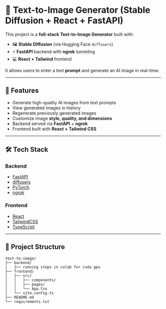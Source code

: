 # 🎨 Text-to-Image Generator (Stable Diffusion + React + FastAPI)

This project is a **full-stack Text-to-Image Generator** built with:

- 🖼️ **Stable Diffusion** (via Hugging Face `diffusers`)  
- ⚡ **FastAPI** backend with **ngrok** tunneling  
- 💻 **React + Tailwind** frontend  

It allows users to enter a text **prompt** and generate an AI image in real-time.

---

## 🚀 Features

- Generate high-quality AI images from text prompts  
- View generated images in history  
- Regenerate previously generated images  
- Customize image **style, quality, and dimensions**  
- Backend served via **FastAPI** + **ngrok**  
- Frontend built with **React + Tailwind CSS**  

---

## 🛠️ Tech Stack

### Backend
- [FastAPI](https://fastapi.tiangolo.com/)  
- [diffusers](https://huggingface.co/docs/diffusers/index)  
- [PyTorch](https://pytorch.org/)  
- [ngrok](https://ngrok.com/)  

### Frontend
- [React](https://react.dev/)  
- [TailwindCSS](https://tailwindcss.com/)  
- [TypeScript](https://www.typescriptlang.org/)  

---

## 📂 Project Structure

```
text-to-image/
├── backend/
│   ├── running steps in colab for cuda gpu
├── frontend/
│   ├── src/
│   │   ├── components/
│   │   ├── pages/
│   │   └── App.tsx
│   └── vite.config.ts
├── README.md
└── requirements.txt
```
